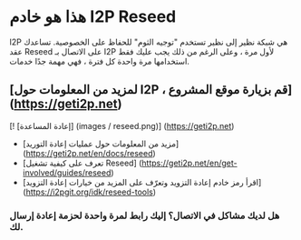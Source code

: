 هذا هو خادم I2P Reseed
=============================

I2P هي شبكة نظير إلى نظير تستخدم "توجيه الثوم" للحفاظ على الخصوصية.
تساعدك عقد Reseed على الاتصال بـ I2P لأول مرة ، وعلى الرغم من ذلك
يجب عليك فقط استخدامها مرة واحدة كل فترة ، فهي مهمة جدًا
خدمات.

[لمزيد من المعلومات حول I2P ، قم بزيارة موقع المشروع] (https://geti2p.net)
------------------------------------------------------------------------

[! [إعادة المساعدة] (images / reseed.png)] (https://geti2p.net)

  - [مزيد من المعلومات حول عمليات إعادة التوريد] (https://geti2p.net/en/docs/reseed)
  - [تعرف على كيفية تشغيل Reseed] (https://geti2p.net/en/get-involved/guides/reseed)
  - [اقرأ رمز خادم إعادة التزويد وتعرّف على المزيد من خيارات إعادة التزويد] (https://i2pgit.org/idk/reseed-tools)

### هل لديك مشاكل في الاتصال؟ إليك رابط لمرة واحدة لحزمة إعادة إرسال لك.
